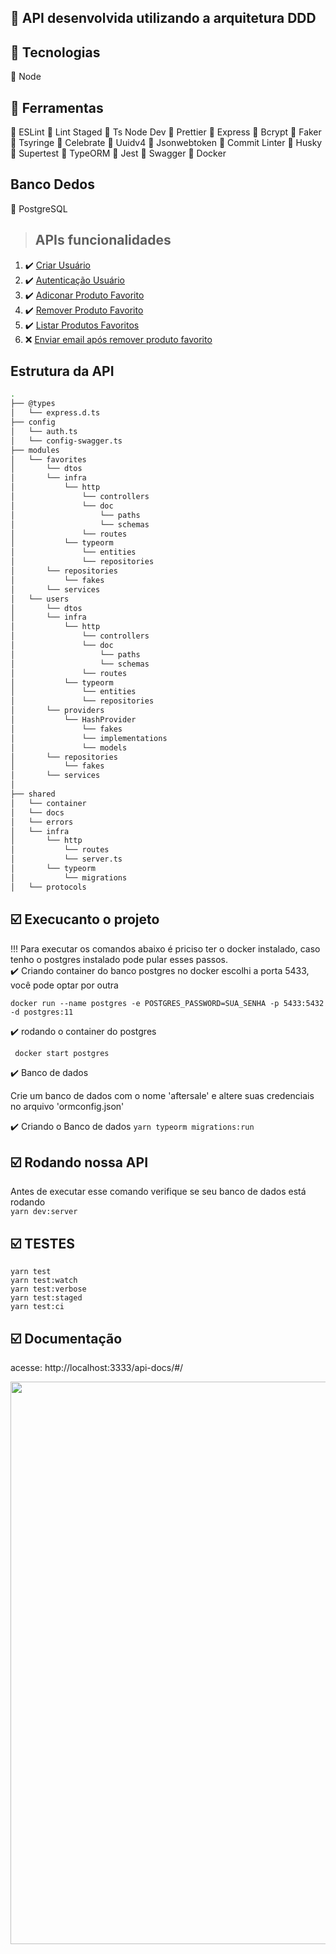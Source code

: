 ## :wrench: API desenvolvida utilizando a arquitetura DDD

## :wrench: Tecnologias
:red_circle: Node

## :wrench: Ferramentas

:large_orange_diamond: ESLint
:large_orange_diamond: Lint Staged
:large_orange_diamond: Ts Node Dev
:large_orange_diamond: Prettier
:large_orange_diamond: Express
:large_orange_diamond: Bcrypt
:large_orange_diamond: Faker
:large_orange_diamond: Tsyringe
:large_orange_diamond: Celebrate
:large_orange_diamond: Uuidv4
:large_orange_diamond: Jsonwebtoken
:large_orange_diamond: Commit Linter
:large_orange_diamond: Husky
:large_orange_diamond: Supertest
:large_orange_diamond: TypeORM
:large_orange_diamond: Jest
:large_orange_diamond: Swagger
:large_orange_diamond: Docker

## Banco Dedos
:paperclip: PostgreSQL


> ## APIs funcionalidades

1. :heavy_check_mark: [Criar Usuário](./requirements/signup.md)
2. :heavy_check_mark: [Autenticação Usuário](./requirements/signup.md)
3. :heavy_check_mark: [Adiconar Produto Favorito](./requirements/signup.md)
4. :heavy_check_mark: [Remover Produto Favorito](./requirements/signup.md)
5. :heavy_check_mark: [Listar Produtos Favoritos](./requirements/signup.md)
6. :x: [Enviar email após remover produto favorito](./requirements/signup.md)



## Estrutura da API
```sh
.
├── @types
│   └── express.d.ts
├── config
│   └── auth.ts
│   └── config-swagger.ts
├── modules
│   └── favorites
│       └── dtos
│       └── infra
│           └── http
│               └── controllers
│               └── doc
│                   └── paths
│                   └── schemas
│               └── routes
│           └── typeorm
│               └── entities
│               └── repositories
│       └── repositories
│           └── fakes
│       └── services
│   └── users
│       └── dtos
│       └── infra
│           └── http
│               └── controllers
│               └── doc
│                   └── paths
│                   └── schemas
│               └── routes
│           └── typeorm
│               └── entities
│               └── repositories
│       └── providers
│           └── HashProvider
│               └── fakes
│               └── implementations
│               └── models
│       └── repositories
│           └── fakes
│       └── services
│
├── shared
│   └── container
│   └── docs
│   └── errors
│   └── infra
│       └── http
│           └── routes
│           └── server.ts
│       └── typeorm
│           └── migrations
│   └── protocols

```

## :ballot_box_with_check: Execucanto o projeto
!!! Para executar os comandos abaixo é priciso ter o docker instalado, caso tenho o postgres instalado pode pular esses passos.
</br>
:heavy_check_mark: Criando container do banco postgres no docker
 escolhi a porta 5433, você pode optar por outra
<br>

``` docker run --name postgres -e POSTGRES_PASSWORD=SUA_SENHA -p 5433:5432 -d postgres:11 ```

:heavy_check_mark: rodando o container do postgres
<br>

```  docker start postgres ```


:heavy_check_mark: Banco de dados
<p> Crie um banco de dados com o nome 'aftersale' e altere suas credenciais no arquivo 'ormconfig.json' </p>

:heavy_check_mark: Criando o Banco de dados
``` yarn typeorm migrations:run ```

## :ballot_box_with_check: Rodando nossa API
Antes de executar esse comando verifique se seu banco de dados está rodando  </br>
``` yarn dev:server ``` 

## :ballot_box_with_check: TESTES
``` yarn test ``` </br>
``` yarn test:watch ``` </br>
``` yarn test:verbose ``` </br>
``` yarn test:staged ``` </br>
``` yarn test:ci ``` </br>


## :ballot_box_with_check: Documentação 
 acesse: http://localhost:3333/api-docs/#/ 
<br>

<div align="center" , dis>
<img width="900px" src="./img/doc.png">
</div>